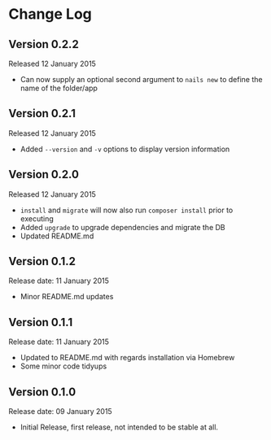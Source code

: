 # Change Log

## Version 0.2.2
Released 12 January 2015
- Can now supply an optional second argument to `nails new` to define the name of the folder/app

## Version 0.2.1
Released 12 January 2015
- Added `--version` and `-v` options to display version information

## Version 0.2.0
Released 12 January 2015
- `install` and `migrate` will now also run `composer install` prior to executing
- Added `upgrade` to upgrade dependencies and migrate the DB
- Updated README.md

## Version 0.1.2
Release date: 11 January 2015
- Minor README.md updates

## Version 0.1.1
Release date: 11 January 2015
- Updated to README.md with regards installation via Homebrew
- Some minor code tidyups

## Version 0.1.0
Release date: 09 January 2015
- Initial Release, first release, not intended to be stable at all.
